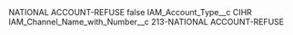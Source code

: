 <?xml version="1.0" encoding="UTF-8"?>
<CustomMetadata xmlns="http://soap.sforce.com/2006/04/metadata" xmlns:xsi="http://www.w3.org/2001/XMLSchema-instance" xmlns:xsd="http://www.w3.org/2001/XMLSchema">
    <label>NATIONAL ACCOUNT-REFUSE</label>
    <protected>false</protected>
    <values>
        <field>IAM_Account_Type__c</field>
        <value xsi:type="xsd:string">CIHR</value>
    </values>
    <values>
        <field>IAM_Channel_Name_with_Number__c</field>
        <value xsi:type="xsd:string">213-NATIONAL ACCOUNT-REFUSE</value>
    </values>
</CustomMetadata>
